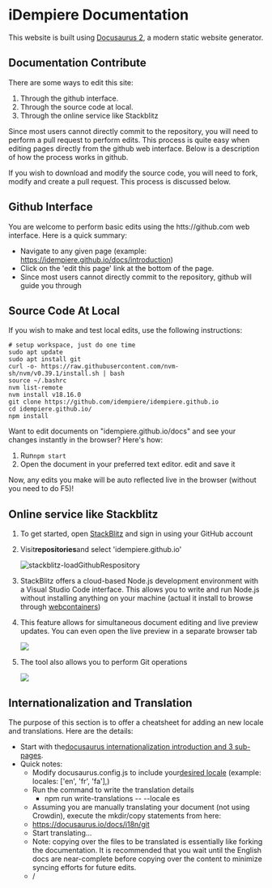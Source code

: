 # iDempiere Documentation

This website is built using [Docusaurus 2](https://docusaurus.io/), a modern static website generator.

## Documentation Contribute

There are some ways to edit this site:

1. Through the github interface.
2. Through the source code at local.
3. Through the online service like Stackblitz

Since most users cannot directly commit to the repository, you will need to perform a pull request to perform edits. This process is quite easy when editing pages directly from the github web interface. Below is a description of how the process works in github.

If you wish to download and modify the source code, you will need to fork, modify and create a pull request. This process is discussed below.

## Github Interface

You are welcome to perform basic edits using the htts://github.com web interface. Here is a quick summary:

- Navigate to any given page (example: https://idempiere.github.io/docs/introduction)
- Click on the 'edit this page' link at the bottom of the page.
- Since most users cannot directly commit to the repository, github will guide you through

## Source Code At Local

If you wish to make and test local edits, use the following instructions:

```shell
# setup workspace, just do one time
sudo apt update
sudo apt install git
curl -o- https://raw.githubusercontent.com/nvm-sh/nvm/v0.39.1/install.sh | bash
source ~/.bashrc
nvm list-remote
nvm install v18.16.0
git clone https://github.com/idempiere/idempiere.github.io
cd idempiere.github.io/
npm install
```

Want to edit documents on "idempiere.github.io/docs" and see your changes instantly in the browser? Here's how:

1. Run`npm start`
2. Open the document in your preferred text editor. edit and save it

Now, any edits you make will be auto reflected live in the browser (without you need to do F5)!

## Online service like Stackblitz

1. To get started, open [StackBlitz](https://stackblitz.com/) and sign in using your GitHub account
2. Visit**repositories**and select 'idempiere.github.io'

   ![stackblitz-loadGithubRespository](static/readme/stackblitz-loadGithubRespository.png)

3. StackBlitz offers a cloud-based Node.js development environment with a Visual Studio Code interface. This allows you to write and run Node.js without installing anything on your machine (actual it install to browse through [webcontainers](https://blog.stackblitz.com/posts/introducing-webcontainers/))
4. This feature allows for simultaneous document editing and live preview updates. You can even open the live preview in a separate browser tab

   ![](static/readme/stackblitz-editor.png)

5. The tool also allows you to perform Git operations

   ![](static/readme/stackblitz-githubAction.png)


## Internationalization and Translation

The purpose of this section is to offer a cheatsheet for adding an new locale and translations. Here are the details:

- Start with the[docusaurus internationalization introduction and 3 sub-pages](https://docusaurus.io/docs/i18n/introduction).
- Quick notes:
  - Modify docusaurus.config.js to include your[desired locale](https://saimana.com/list-of-country-locale-code/) (example: locales: \['en', 'fr', 'fa'\],)
  - Run the command to write the translation details
    - npm run write-translations -- --locale es
  - Assuming you are manually translating your document (not using Crowdin), execute the mkdir/copy statements from here:
  - https://docusaurus.io/docs/i18n/git
  - Start translating...
  - Note: copying over the files to be translated is essentially like forking the documentation. It is recommended that you wait until the English docs are near-complete before copying over the content to minimize syncing efforts for future edits.
  - /